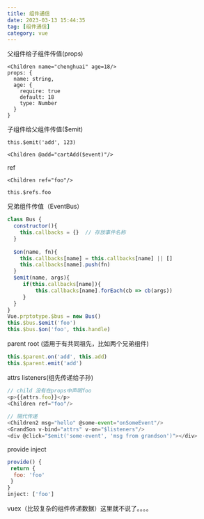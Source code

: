 ```yaml
---
title: 组件通信
date: 2023-03-13 15:44:35
tag: [组件通信]
category: vue
---
```

父组件给子组件传值(props)

```vue
<Children name="chenghuai" age=18/>
props: {
  name: string,
  age: {
    require: true
    default: 18
    type: Number
  }
}

```

子组件给父组件传值($emit)

```vue
this.$emit('add', 123)

<Children @add="cartAdd($event)"/>
```

ref

```vue
<Children ref="foo"/>

this.$refs.foo
```

兄弟组件传值（EventBus）

```js
class Bus {
  constructor(){
    this.callbacks = {}  // 存放事件名称
  }
    
  $on(name, fn){
    this.callbacks[name] = this.callbacks[name] || []
    this.callbacks[name].push(fn)
  }
  $emit(name, args){
     if(this.callbacks[name]){
         this.callbacks[name].forEach(cb => cb(args))
     }
  }
}
Vue.prptotype.$bus = new Bus()
this.$bus.$emit('foo')
this.$bus.$on('foo', this.handle)
```

parent root (适用于有共同祖先，比如两个兄弟组件)

```js
this.$parent.on('add', this.add)
this.$parent.emit('add')
```



attrs listeners(组先传递给子孙)

```js
// child 没有在props中声明foo
<p>{{attrs.foo}}</p>
<Children ref="foo"/>
    
// 隔代传递
<Children2 msg="hello" @some-event="onSomeEvent"/>
<GrandSon v-bind="attrs" v-on="$listeners"/>
<div @click="$emit('some-event', 'msg from grandson')"></div>
```



provide inject

```js
provide() {
 return {
  foo: 'foo'
 }
}
inject: ['foo']
```

vuex（比较复杂的组件传递数据）这里就不说了。。。。
